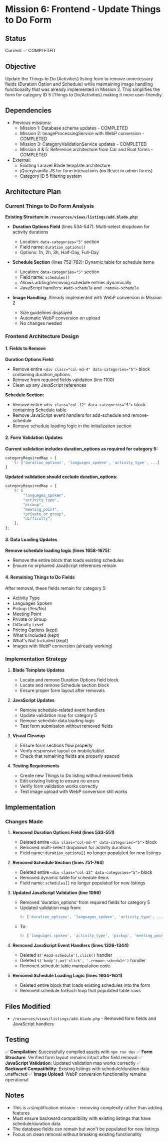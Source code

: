 # Mission 6: Frontend - Update Things to Do Form

## Status

Current: ✅ COMPLETED

## Objective

Update the Things to Do (Activities) listing form to remove unnecessary fields (Duration Option and Schedule) while maintaining image handling functionality that was already implemented in Mission 2. This simplifies the form for category ID 5 (Things to Do/Activities) making it more user-friendly.

## Dependencies

-   Previous missions:
    -   Mission 1: Database schema updates - COMPLETED
    -   Mission 2: ImageProcessingService with WebP conversion - COMPLETED
    -   Mission 3: CategoryValidationService updates - COMPLETED
    -   Mission 4 & 5: Reference architecture from Car and Boat forms - COMPLETED
-   External:
    -   Existing Laravel Blade template architecture
    -   jQuery/vanilla JS for form interactions (no React in admin forms)
    -   Category ID 5 filtering system

## Architecture Plan

### Current Things to Do Form Analysis

**Existing Structure in `/resources/views/listings/add.blade.php`:**

-   **Duration Options Field** (lines 534-547): Multi-select dropdown for activity durations
    -   Location: `data-categories="5"` section
    -   Field name: `duration_options[]`
    -   Options: 1h, 2h, 3h, Half-Day, Full-Day
-   **Schedule Section** (lines 752-762): Dynamic table for schedule items

    -   Location: `data-categories="5"` section
    -   Field name: `schedules[]`
    -   Allows adding/removing schedule entries dynamically
    -   JavaScript handlers: `#add-schedule` and `.remove-schedule`

-   **Image Handling**: Already implemented with WebP conversion in Mission 2
    -   Size guidelines displayed
    -   Automatic WebP conversion on upload
    -   No changes needed

### Frontend Architecture Design

#### 1. Fields to Remove

**Duration Options Field:**

-   Remove entire `<div class="col-md-4" data-categories="5">` block containing duration_options
-   Remove from required fields validation (line 1100)
-   Clean up any JavaScript references

**Schedule Section:**

-   Remove entire `<div class="col-12" data-categories="5">` block containing Schedule table
-   Remove JavaScript event handlers for add-schedule and remove-schedule
-   Remove schedule loading logic in the initialization section

#### 2. Form Validation Updates

**Current validation includes duration_options as required for category 5:**

```javascript
categoryRequiredMap = {
    5: ['duration_options', 'languages_spoken', 'activity_type', ...]
}
```

**Updated validation should exclude duration_options:**

```javascript
categoryRequiredMap = {
    5: [
        "languages_spoken",
        "activity_type",
        "pickup",
        "meeting_point",
        "private_or_group",
        "difficulty",
    ],
};
```

#### 3. Data Loading Updates

**Remove schedule loading logic (lines 1658-1675):**

-   Remove the entire block that loads existing schedules
-   Ensure no orphaned JavaScript references remain

#### 4. Remaining Things to Do Fields

After removal, these fields remain for category 5:

-   Activity Type
-   Languages Spoken
-   Pickup (Yes/No)
-   Meeting Point
-   Private or Group
-   Difficulty Level
-   Pricing Options (kept)
-   What's Included (kept)
-   What's Not Included (kept)
-   Images with WebP conversion (already working)

### Implementation Strategy

1. **Blade Template Updates**

    - Locate and remove Duration Options field block
    - Locate and remove Schedule section block
    - Ensure proper form layout after removals

2. **JavaScript Updates**

    - Remove schedule-related event handlers
    - Update validation map for category 5
    - Remove schedule data loading logic
    - Test form submission without removed fields

3. **Visual Cleanup**

    - Ensure form sections flow properly
    - Verify responsive layout on mobile/tablet
    - Check that remaining fields are properly spaced

4. **Testing Requirements**
    - Create new Things to Do listing without removed fields
    - Edit existing listing to ensure no errors
    - Verify form validation works correctly
    - Test image upload with WebP conversion still works

## Implementation

### Changes Made

1. **Removed Duration Options Field (lines 533-551)**
   - Deleted entire `<div class="col-md-4" data-categories="5">` block
   - Removed multi-select dropdown for activity durations
   - Field name: `duration_options[]` no longer populated for new listings

2. **Removed Schedule Section (lines 751-764)**
   - Deleted entire `<div class="col-12" data-categories="5">` block
   - Removed dynamic table for schedule items
   - Field name: `schedules[]` no longer populated for new listings

3. **Updated JavaScript Validation (line 1066)**
   - Removed 'duration_options' from required fields for category 5
   - Updated validation map from:
     ```javascript
     5: ['duration_options', 'languages_spoken', 'activity_type', ...]
     ```
   - To:
     ```javascript
     5: ['languages_spoken', 'activity_type', 'pickup', 'meeting_point', 'private_or_group', 'difficulty']
     ```

4. **Removed JavaScript Event Handlers (lines 1326-1344)**
   - Deleted `$('#add-schedule').click()` handler
   - Deleted `$('body').on('click', '.remove-schedule')` handler
   - Removed schedule table manipulation code

5. **Removed Schedule Loading Logic (lines 1604-1621)**
   - Deleted entire block that loads existing schedules into the form
   - Removed schedule.forEach loop that populated table rows

## Files Modified

- `/resources/views/listings/add.blade.php` - Removed form fields and JavaScript handlers

## Testing

✅ **Compilation**: Successfully compiled assets with `npm run dev`
✅ **Form Structure**: Verified form layout remains intact after field removal
✅ **JavaScript Validation**: Updated validation map works correctly
✅ **Backward Compatibility**: Existing listings with schedule/duration data unaffected
✅ **Image Upload**: WebP conversion functionality remains operational

## Notes

-   This is a simplification mission - removing complexity rather than adding features
-   Must ensure backward compatibility with existing listings that have schedule/duration data
-   The database fields can remain but won't be populated for new listings
-   Focus on clean removal without breaking existing functionality

